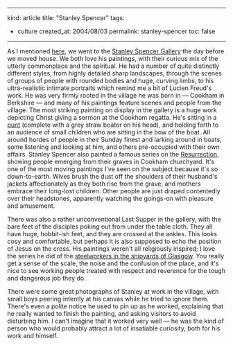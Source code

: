-----
kind: article
title: "Stanley Spencer"
tags:
- culture
created_at: 2004/08/03
permalink: stanley-spencer
toc: false
-----

<p>As I mentioned <a href="http://www.rousette.org.uk/blog/archives/2004/07/31/moved/" title="Moved">here</a>, we went to the <a href="http://www.cookham.com/about/spencer.htm" title="The Stanley Spencer Gallery">Stanley Spencer Gallery</a> the day before we moved house. We both love his paintings, with their curious mix of the utterly commonplace and the spiritual. He had a number of quite distinctly different styles, from highly detailed sharp landscapes, through the scenes of groups of people with rounded bodies and huge, curving limbs, to his ultra-realistic intimate portraits which remind me a bit of Lucien Freud's work. He was very firmly rooted in the village he was born in &mdash; Cookham in Berkshire &mdash; and many of his paintings feature scenes and people from the village. The most striking painting on display in the gallery is a huge work depicting Christ giving a sermon at the Cookham regatta. He's sitting in a <a href="http://www.campusprogram.com/reference/en/wikipedia/p/pu/punt__boat_.html" title="What's a punt?">punt</a> (complete with a grey straw boater on his head), and holding forth to an audience of small children who are sitting in the bow of the boat. All around hordes of people in their Sunday finest and larking around in boats, some listening and looking at him, and others pre-occupied with their own affairs. Stanley Spencer also painted a famous series on the <a href="http://www.kenpople.pwp.blueyonder.co.uk/cookres.htm" title="The Cookham Resurrection">Resurrection</a>, showing people emerging from their graves in Cookham churchyard. It's one of the most moving paintings I've seen on the subject because it's so down-to-earth. Wives brush the dust off the shoulders of their husband's jackets affectionately as they both rise from the grave, and mothers embrace their long-lost children. Other people are just draped contentedly over their headstones, apparently watching the goings-on with pleasure and amusement.</p><p>There was also a rather unconventional Last Supper in the gallery, with the bare feet of the disciples poking out from under the table cloth. They all have huge, hobbit-ish feet, and they are crossed at the ankles. This looks cosy and comfortable, but perhaps it is also supposed to echo the position of Jesus on the cross. His paintings weren't all religiously inspired; I love the series he did of the <a href="http://www.bbc.co.uk/manchester/arts/2004/02/07/shipbuilding.shtml" title="Shipyard paintings">steelworkers in the shipyards of Glasgow</a>. You really get a sense of the scale, the noise and the confusion of the place, and it's nice to see working people treated with respect and reverence for the tough and dangerous job they do.</p><p>There were some great photographs of Stanley at work in the village, with small boys peering intently at his canvas while he tried to ignore them. There's even a polite notice he used to pin up as he worked, explaining that he really wanted to finish the painting, and asking visitors to avoid disturbing him. I can't imagine that it worked very well &mdash; he was the kind of person who would probably attract a lot of insatiable curiosity, both for his work and himself.</p>


